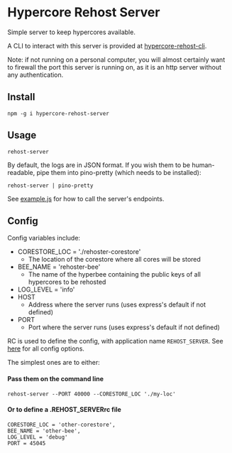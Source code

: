 # Hypercore Rehost Server

Simple server to keep hypercores available.

A CLI to interact with this server is provided at [hypercore-rehost-cli](https://gitlab.com/HDegroote/hypercore-rehost-cli).

Note: if not running on a personal computer, you will almost certainly want to firewall the port this server is running on, as it is an http server without any authentication.

## Install

`npm -g i hypercore-rehost-server`

## Usage

`rehost-server`

By default, the logs are in JSON format.
If you wish them to be human-readable, pipe them into pino-pretty (which needs to be installed):

`rehost-server | pino-pretty`

See [example.js](example.js) for how to call the server's endpoints.

## Config

Config variables include:
- CORESTORE_LOC = './rehoster-corestore'
   - The location of the corestore where all cores will be stored
- BEE_NAME = 'rehoster-bee'
   - The name of the hyperbee containing the public keys of all hypercores to be rehosted
- LOG_LEVEL = 'info'
- HOST
  - Address where the server runs (uses express's default if not defined)
- PORT
  - Port where the server runs (uses express's default if not defined)

RC is used to define the config, with application name `REHOST_SERVER`. See [here](https://www.npmjs.com/package/rc) for all config options.

The simplest ones are to either:

#### Pass them on the command line
`rehost-server --PORT 40000 --CORESTORE_LOC './my-loc'`

#### Or to define a .REHOST_SERVERrc file
```
CORESTORE_LOC = 'other-corestore',
BEE_NAME = 'other-bee',
LOG_LEVEL = 'debug'
PORT = 45045
```
